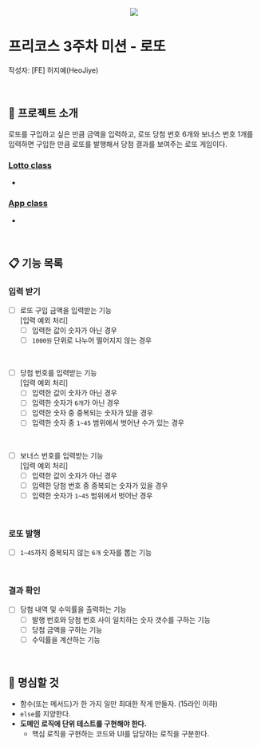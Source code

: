 
<p align="center">
    <img src="https://woowacourse.github.io/img/logo_full_white.339e6416.png">
</p>

# 프리코스 3주차 미션 - 로또
작성자: [FE] 허지예(HeoJiye)

<br>

## 🔔 프로젝트 소개
로또를 구입하고 싶은 만큼 금액을 입력하고,  로또 당첨 번호 6개와 보너스 번호 1개를 입력하면 구입한 만큼 로또를 발행해서 당첨 결과를 보여주는 로또 게임이다.

### [Lotto class](../src/Lotto.js)
- 

### [App class](../src/App.js)
- 

<br>

## 📋 기능 목록

### 입력 받기
- [ ] 로또 구입 금액을 입력받는 기능  
    [입력 예외 처리]  
    - [ ] 입력한 값이 숫자가 아닌 경우
    - [ ] `1000원` 단위로 나누어 떨어지지 않는 경우

<br>

- [ ] 당첨 번호를 입력받는 기능  
    [입력 예외 처리]  
    - [ ] 입력한 값이 숫자가 아닌 경우
    - [ ] 입력한 숫자가 `6개`가 아닌 경우
    - [ ] 입력한 숫자 중 중복되는 숫자가 있을 경우
    - [ ] 입력한 숫자 중 `1~45` 범위에서 벗어난 수가 있는 경우

<br>

- [ ] 보너스 번호를 입력받는 기능  
    [입력 예외 처리]  
    - [ ] 입력한 값이 숫자가 아닌 경우
    - [ ] 입력한 당첨 번호 중 중복되는 숫자가 있을 경우
    - [ ] 입력한 숫자가 `1~45` 범위에서 벗어난 경우

<br>

### 로또 발행
- [ ] `1~45`까지 중복되지 않는 `6개` 숫자를 뽑는 기능

<br>

### 결과 확인
- [ ] 당첨 내역 및 수익률을 출력하는 기능
    - [ ] 발행 번호와 당첨 번호 사이 일치하는 숫자 갯수를 구하는 기능
    - [ ] 당첨 금액을 구하는 기능
    - [ ] 수익률을 계산하는 기능

<br>

## 🤙 명심할 것
- 함수(또는 메서드)가 한 가지 일만 최대한 작게 만들자. (15라인 이하)
- `else`를 지양한다.
- **도메인 로직에 단위 테스트를 구현해야 한다.** 
  - 핵심 로직을 구현하는 코드와 UI를 담당하는 로직을 구분한다.
